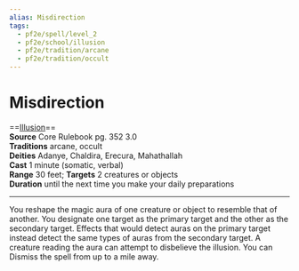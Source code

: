 ```yaml
---
alias: Misdirection
tags:
  - pf2e/spell/level_2
  - pf2e/school/illusion
  - pf2e/tradition/arcane
  - pf2e/tradition/occult
---
```


# Misdirection

==[Illusion](Illusion.md)==  
__Source__ Core Rulebook pg. 352 3.0  
**Traditions** arcane, occult  
**Deities** Adanye, Chaldira, Erecura, Mahathallah  
**Cast** 1 minute (somatic, verbal)  
**Range** 30 feet; **Targets** 2 creatures or objects  
**Duration** until the next time you make your daily preparations

---

You reshape the magic aura of one creature or object to resemble that of another. You designate one target as the primary target and the other as the secondary target. Effects that would detect auras on the primary target instead detect the same types of auras from the secondary target. A creature reading the aura can attempt to disbelieve the illusion. You can Dismiss the spell from up to a mile away.
